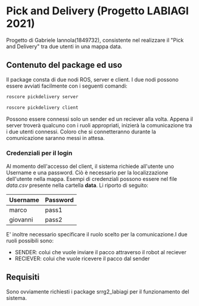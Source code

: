 # Pick and Delivery (Progetto LABIAGI 2021)

Progetto di Gabriele Iannola(1849732), consistente nel realizzare il "Pick and Delivery" tra due utenti in una mappa data.

## Contenuto del package ed uso

Il package consta di due nodi ROS, server e client. I due nodi possono essere avviati facilmente con i seguenti comandi:

```bash
roscore pickdelivery server

roscore pickdelivery client
```

Possono essere connessi solo un sender ed un reciever alla volta. Appena il server troverà qualcuno con i ruoli appropriati, inizierà la comunicazione tra i due utenti connessi.
Coloro che si connetteranno durante la comunicazione saranno messi in attesa.

### Credenziali per il login

Al momento dell'accesso del client, il sistema richiede all'utente uno Username e una password. Ciò è necessario per la localizzazione dell'utente nella mappa. Esempi di credenziali possono essere 
nel file *data.csv* presente nella cartella **data**. Li riporto di seguito:


| Username  | Password |
| ------------- | ------------- |
| marco  | pass1  |
| giovanni  | pass2  |

E' inoltre necessario specificare il ruolo scelto per la comunicazione.I due ruoli possibili sono:
- SENDER: colui che vuole inviare il pacco attraverso il robot al reciever
- RECIEVER: colui che vuole ricevere il pacco dal sender

## Requisiti

Sono ovviamente richiesti i package srrg2_labiagi per il funzionamento del sistema.


